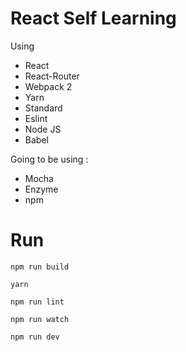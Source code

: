 # React Self Learning

Using
- React
- React-Router
- Webpack 2
- Yarn
- Standard
- Eslint
- Node JS
- Babel

Going to be using :
- Mocha
- Enzyme
- npm


# Run
```shell
npm run build
```

```shell
yarn
```

```shell
npm run lint
```

```shell
npm run watch
```

```shell
npm run dev
```
